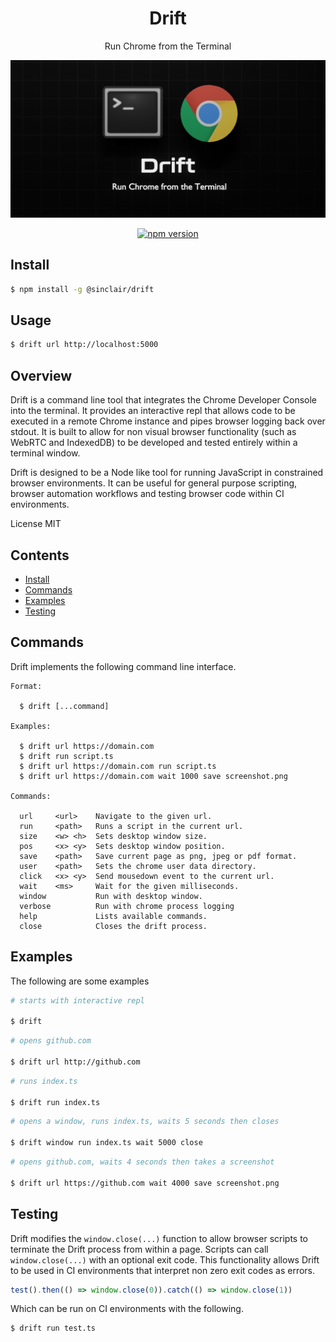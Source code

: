 <div align='center'>

<h1>Drift</h1>

<p>Run Chrome from the Terminal</p>

<img src=".build/assets/drift.png"></img>

[![npm version](https://badge.fury.io/js/%40sinclair%2Fdrift.svg)](https://badge.fury.io/js/%40sinclair%2Fdrift)

</div>

## Install

```bash
$ npm install -g @sinclair/drift 
```

## Usage

```bash
$ drift url http://localhost:5000
```

## Overview

Drift is a command line tool that integrates the Chrome Developer Console into the terminal. It provides an interactive repl that allows code to be executed in a remote Chrome instance and pipes browser logging back over stdout. It is built to allow for non visual browser functionality (such as WebRTC and IndexedDB) to be developed and tested entirely within a terminal window.

Drift is designed to be a Node like tool for running JavaScript in constrained browser environments. It can be useful for general purpose scripting, browser automation workflows and testing browser code within CI environments.

License MIT

## Contents

- [Install](#Install)
- [Commands](#Commands)
- [Examples](#Examples)
- [Testing](#Testing)

## Commands

Drift implements the following command line interface.

```
Format:

  $ drift [...command]

Examples:

  $ drift url https://domain.com
  $ drift run script.ts
  $ drift url https://domain.com run script.ts
  $ drift url https://domain.com wait 1000 save screenshot.png

Commands:

  url     <url>    Navigate to the given url.
  run     <path>   Runs a script in the current url.
  size    <w> <h>  Sets desktop window size.
  pos     <x> <y>  Sets desktop window position.
  save    <path>   Save current page as png, jpeg or pdf format.
  user    <path>   Sets the chrome user data directory.
  click   <x> <y>  Send mousedown event to the current url.
  wait    <ms>     Wait for the given milliseconds.
  window           Run with desktop window.
  verbose          Run with chrome process logging
  help             Lists available commands.
  close            Closes the drift process.
```

## Examples

The following are some examples

```bash
# starts with interactive repl

$ drift
```
```bash
# opens github.com

$ drift url http://github.com
```

```bash
# runs index.ts

$ drift run index.ts
```

```bash
# opens a window, runs index.ts, waits 5 seconds then closes

$ drift window run index.ts wait 5000 close
```

```bash
# opens github.com, waits 4 seconds then takes a screenshot

$ drift url https://github.com wait 4000 save screenshot.png
```

## Testing

Drift modifies the `window.close(...)` function to allow browser scripts to terminate the Drift process from within a page. Scripts can call `window.close(...)` with an optional exit code. This functionality allows Drift to be used in CI environments that interpret non zero exit codes as errors.

```typescript
test().then(() => window.close(0)).catch(() => window.close(1))
```

Which can be run on CI environments with the following.

```bash
$ drift run test.ts
```